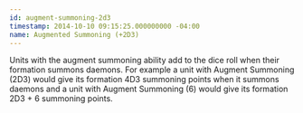 ```yaml
---
id: augment-summoning-2d3
timestamp: 2014-10-10 09:15:25.000000000 -04:00
name: Augmented Summoning (+2D3)
---
```

<p>Units with the augment summoning ability add to the dice roll when their formation summons daemons. For example a unit with Augment Summoning (2D3) would give its formation 4D3 summoning points when it summons daemons and a unit with Augment Summoning (6) would give its formation 2D3 + 6 summoning points.</p>